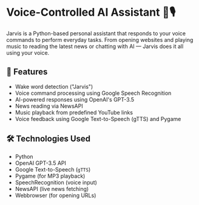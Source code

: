 # Voice-Controlled AI Assistant 🧠🎙️

Jarvis is a Python-based personal assistant that responds to your voice commands to perform everyday tasks. From opening websites and playing music to reading the latest news or chatting with AI — Jarvis does it all using your voice.

## 🔧 Features
- Wake word detection ("Jarvis")
- Voice command processing using Google Speech Recognition
- AI-powered responses using OpenAI's GPT-3.5
- News reading via NewsAPI
- Music playback from predefined YouTube links
- Voice feedback using Google Text-to-Speech (gTTS) and Pygame

## 🛠️ Technologies Used
- Python
- OpenAI GPT-3.5 API
- Google Text-to-Speech (`gTTS`)
- Pygame (for MP3 playback)
- SpeechRecognition (voice input)
- NewsAPI (live news fetching)
- Webbrowser (for opening URLs)


 
